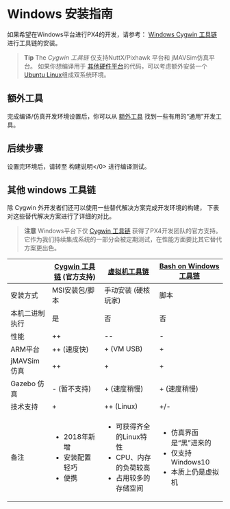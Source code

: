 # Windows 安装指南

如果希望在Windows平台进行PX4的开发，请参考： [Windows Cygwin 工具链](../setup/dev_env_windows_cygwin.md)进行工具链的安装。

> **Tip** The *Cygwin 工具链* 仅支持NuttX/Pixhawk 平台和 jMAVSim仿真平台。 如果你想编译用于 [其他硬件平台](/setup/dev_env.md#supported-targets)的代码，可以考虑额外安装一个 [Ubuntu Linux](http://ubuntu.com)组成双系统环境。

## 额外工具

完成编译/仿真开发环境设置后，你可以从 [额外工具](../setup/generic_dev_tools.md) 找到一些有用的“通用”开发工具。


## 后续步骤

设置完环境后，请转至 构建说明</0> 进行编译测试。


## 其他 windows 工具链

除 Cygwin 外开发者们还可以使用一些替代解决方案完成开发环境的构建， 下表对这些替代解决方案进行了详细的对比。

> **注意** Windows平台下仅 [Cygwin 工具链](../setup/dev_env_windows_cygwin.md) 获得了PX4开发团队的官方支持。 它作为我们持续集成系统的一部分会被定期测试，在性能方面要比其它替代方案更出色。

|            | [Cygwin 工具链](../setup/dev_env_windows_cygwin.md) **(官方支持)** | [虚拟机工具链](../dev_setup/dev_env_windows_vm.md) | [Bash on Windows 工具链](../dev_setup/dev_env_windows_bash_on_win.md) |
| ---------- | ----------------------------------------------------------- | -------------------------------------------- | ------------------------------------------------------------------ |
| 安装方式       | MSI安装包/脚本                                                   | 手动安装 (硬核玩家)                                  | 脚本                                                                 |
| 本机二进制执行    | 是                                                           | 否                                            | 否                                                                  |
| 性能         | ++                                                          | --                                           | -                                                                  |
| ARM平台      | ++ (速度快)                                                    | + (VM USB)                                   | +                                                                  |
| jMAVSim 仿真 | ++                                                          | +                                            | +                                                                  |
| Gazebo 仿真  | - (暂不支持)                                                    | + (速度稍慢)                                     | + (速度稍慢)                                                           |
| 技术支持       | +                                                           | ++ (Linux)                                   | +/-                                                                |
| 备注         | <ul><li>2018年新增</li><li>安装配置轻巧</li><li>便携</li></ul>                                   | <ul><li>可获得齐全的Linux特性</li><li>CPU、内存的负荷较高</li><li>占用较多的存储空间</li></ul>                    | <ul><li>仿真界面是“黑”进来的</li><li>仅支持 Windows10</li><li>本质上仍是虚拟机</li></ul>                                          |